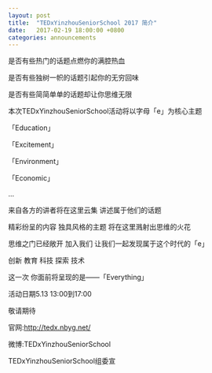 ```yaml
---
layout: post
title:  "TEDxYinzhouSeniorSchool 2017 简介"
date:   2017-02-19 18:00:00 +0800
categories: announcements
---
```


是否有些热门的话题点燃你的满腔热血

是否有些独树一帜的话题引起你的无穷回味

是否有些简简单单的话题却让你思维无限

本次TEDxYinzhouSeniorSchool活动将以字母「e」为核心主题

「Education」

「Excitement」

「Environment」

「Economic」

...
 
来自各方的讲者将在这里云集 讲述属于他们的话题

精彩纷呈的内容 独具风格的主题 将在这里溅射出思维的火花 

思维之门已经敞开 加入我们 让我们一起发现属于这个时代的「e」

创新 教育 科技 探索 技术 

这一次 你面前将呈现的是——「Everything」

活动日期5.13  13:00到17:00

敬请期待

官网:http://tedx.nbyg.net/

微博:TEDxYinzhouSeniorSchool

TEDxYinzhouSeniorSchool组委宣
